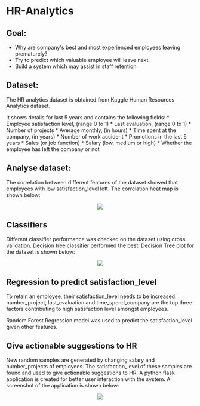 # HR-Analytics
## Goal: 
* Why are company's best and most experienced employees leaving prematurely? 
* Try to predict which valuable employee will leave next. 
* Build a system which may assist in staff retention

## Dataset:
The HR analytics dataset is obtained from Kaggle Human Resources Analytics dataset.

It shows details for last 5 years and contains the following fields:
    * Employee satisfaction level, (range 0 to 1)
    * Last evaluation, (range 0 to 1)
    * Number of projects
    * Average monthly, (in hours)
    * Time spent at the company, (in years)
    * Number of work accident
    * Promotions in the last 5 years
    * Sales (or job function)
    * Salary (low, medium or high)
    * Whether the employee has left the company or not

## Analyse dataset:

The correlation between different features of the dataset showed that employees with low satisfaction_level left. The correlation heat map is shown below:
<p align="center">
  <img src="https://github.com/nivedithabhandary/HR-Analytics/blob/master/Screen%20Shot%202017-05-04%20at%2012.56.35%20PM.png">
</p>

## Classifiers

Different classifier performance was checked on the dataset using cross validation. Decision tree classifier performed the best. Decision Tree plot for the dataset is shown below:
<p align="center">
  <img src="https://github.com/nivedithabhandary/HR-Analytics/blob/master/coloured_tree.pdf">
</p>

## Regression to predict satisfaction_level
To retain an employee, their satisfaction_level needs to be increased. number_project, last_evaluation and time_spend_company are the top three factors contributing to high satisfaction level amongst employees.

Random Forest Regression model was used to predict the satisfaction_level given other features. 

## Give actionable suggestions to HR
New random samples are generated by changing salary and number_projects of employees. The satisfaction_level of these samples are found and used to give actionable suggestions to HR. 
A python flask application is created for better user interaction with the system. A screenshot of the application is shown below:
<p align="center">
  <img src="https://github.com/nivedithabhandary/HR-Analytics/blob/master/webapp.png">
</p>




